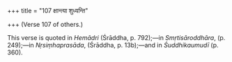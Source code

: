 +++
title = "107 क्षान्त्या शुध्यन्ति"

+++
(Verse 107 of others.)

This verse is quoted in *Hemādri* (Śrāddha, p. 792);—in
*Smṛtisāroddhāra*, (p. 249);—in *Nṛsiṃhaprasāda*, (Śrāddha, p. 13b);—and
in *Śuddhikaumudī* (p. 360).


